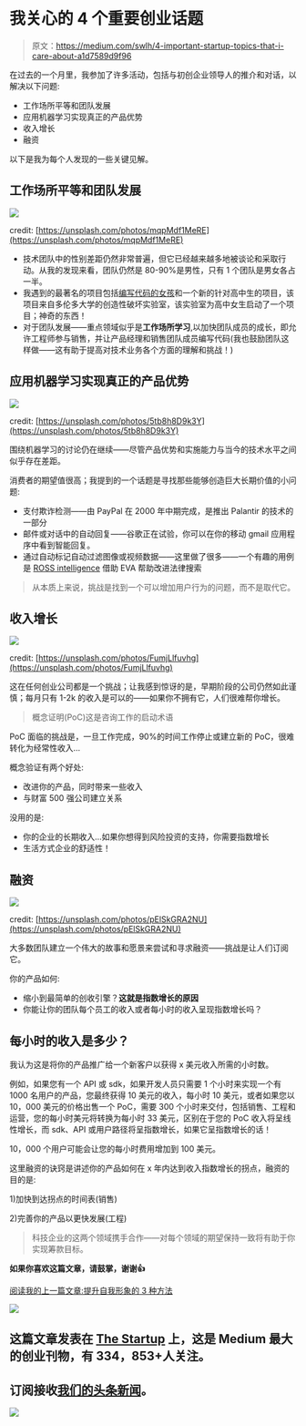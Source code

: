 # 我关心的 4 个重要创业话题

> 原文：<https://medium.com/swlh/4-important-startup-topics-that-i-care-about-a1d7589d9f96>

在过去的一个月里，我参加了许多活动，包括与初创企业领导人的推介和对话，以解决以下问题:

*   工作场所平等和团队发展
*   应用机器学习实现真正的产品优势
*   收入增长
*   融资

以下是我为每个人发现的一些关键见解。

## 工作场所平等和团队发展

![](img/6a9f756f3509e20806a8e9b80c61f585.png)

credit: [https://unsplash.com/photos/mqpMdf1MeRE](https://unsplash.com/photos/mqpMdf1MeRE)

*   技术团队中的性别差距仍然非常普遍，但它已经越来越多地被谈论和采取行动。从我的发现来看，团队仍然是 80-90%是男性，只有 1 个团队是男女各占一半。
*   我遇到的最著名的项目包括[编写代码的女孩](https://girlswhocode.com/)和一个新的针对高中生的项目，该项目来自多伦多大学的创造性破坏实验室，该实验室为高中女生启动了一个项目；神奇的东西！
*   对于团队发展——重点领域似乎是**工作场所学习**,以加快团队成员的成长，即允许工程师参与销售，并让产品经理和销售团队成员编写代码(我也鼓励团队这样做——这有助于提高对技术业务各个方面的理解和挑战！)

## 应用机器学习实现真正的产品优势

![](img/291239f9fb0938cfc92ef77127f43fee.png)

credit: [https://unsplash.com/photos/5tb8h8D9k3Y](https://unsplash.com/photos/5tb8h8D9k3Y)

围绕机器学习的讨论仍在继续——尽管产品优势和实施能力与当今的技术水平之间似乎存在差距。

消费者的期望值很高；我提到的一个话题是寻找那些能够创造巨大长期价值的小问题:

*   支付欺诈检测——由 PayPal 在 2000 年中期完成，是推出 Palantir 的技术的一部分
*   邮件或对话中的自动回复——谷歌正在试验，你可以在你的移动 gmail 应用程序中看到智能回复。
*   通过自动标记自动过滤图像或视频数据——这里做了很多——一个有趣的用例是 [ROSS intelligence](https://rossintelligence.com/) 借助 EVA 帮助改进法律搜索

> 从本质上来说，挑战是找到一个可以增加用户行为的问题，而不是取代它。

## 收入增长

![](img/84ca356eac8a8068c7ddf90024256301.png)

credit: [https://unsplash.com/photos/FumjLlfuvhg](https://unsplash.com/photos/FumjLlfuvhg)

这在任何创业公司都是一个挑战；让我感到惊讶的是，早期阶段的公司仍然如此谨慎；每月只有 1-2k 的收入是可以的——如果你不拥有它，人们很难帮你增长。

> 概念证明(PoC)这是咨询工作的启动术语

PoC 面临的挑战是，一旦工作完成，90%的时间工作停止或建立新的 PoC，很难转化为经常性收入…

概念验证有两个好处:

*   改进你的产品，同时带来一些收入
*   与财富 500 强公司建立关系

没用的是:

*   你的企业的长期收入…如果你想得到风险投资的支持，你需要指数增长
*   生活方式企业的舒适性！

## 融资

![](img/46b7fe4eafbc34e7d9d61cbc9a0ad275.png)

credit: [https://unsplash.com/photos/pElSkGRA2NU](https://unsplash.com/photos/pElSkGRA2NU)

大多数团队建立一个伟大的故事和愿景来尝试和寻求融资——挑战是让人们订阅它。

你的产品如何:

*   缩小到最简单的创收引擎？**这就是指数增长的原因**
*   你能让你的团队每个员工的收入或者每小时的收入呈现指数增长吗？

## 每小时的收入是多少？

我认为这是将你的产品推广给一个新客户以获得 x 美元收入所需的小时数。

例如，如果您有一个 API 或 sdk，如果开发人员只需要 1 个小时来实现一个有 1000 名用户的产品，您最终获得 10 美元的收入，每小时 10 美元，或者如果您以 10，000 美元的价格出售一个 PoC，需要 300 个小时来交付，包括销售、工程和运营，您的每小时美元将转换为每小时 33 美元，区别在于您的 PoC 收入将呈线性增长，而 sdk、API 或用户路径将呈指数增长，如果它呈指数增长的话！

10，000 个用户可能会让您的每小时费用增加到 100 美元。

这里融资的诀窍是讲述你的产品如何在 x 年内达到收入指数增长的拐点，融资的目的是:

1)加快到达拐点的时间表(销售)

2)完善你的产品以更快发展(工程)

> 科技企业的这两个领域携手合作——对每个领域的期望保持一致将有助于你实现筹款目标。

**如果你喜欢这篇文章，请鼓掌，谢谢👍**

[阅读我的上一篇文章:提升自我形象的 3 种方法](/swlh/3-ways-to-boost-how-you-present-yourself-fd5d88e1516f)

[![](img/308a8d84fb9b2fab43d66c117fcc4bb4.png)](https://medium.com/swlh)

## 这篇文章发表在 [The Startup](https://medium.com/swlh) 上，这是 Medium 最大的创业刊物，有 334，853+人关注。

## 订阅接收[我们的头条新闻](http://growthsupply.com/the-startup-newsletter/)。

[![](img/b0164736ea17a63403e660de5dedf91a.png)](https://medium.com/swlh)